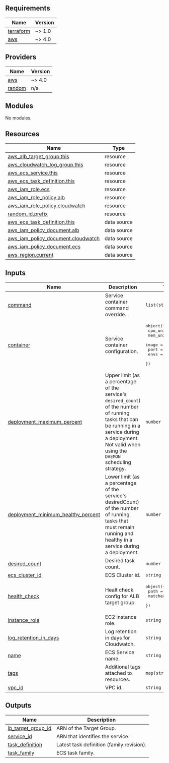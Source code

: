 ## Requirements

| Name | Version |
|------|---------|
| <a name="requirement_terraform"></a> [terraform](#requirement\_terraform) | ~> 1.0 |
| <a name="requirement_aws"></a> [aws](#requirement\_aws) | ~> 4.0 |

## Providers

| Name | Version |
|------|---------|
| <a name="provider_aws"></a> [aws](#provider\_aws) | ~> 4.0 |
| <a name="provider_random"></a> [random](#provider\_random) | n/a |

## Modules

No modules.

## Resources

| Name | Type |
|------|------|
| [aws_alb_target_group.this](https://registry.terraform.io/providers/hashicorp/aws/latest/docs/resources/alb_target_group) | resource |
| [aws_cloudwatch_log_group.this](https://registry.terraform.io/providers/hashicorp/aws/latest/docs/resources/cloudwatch_log_group) | resource |
| [aws_ecs_service.this](https://registry.terraform.io/providers/hashicorp/aws/latest/docs/resources/ecs_service) | resource |
| [aws_ecs_task_definition.this](https://registry.terraform.io/providers/hashicorp/aws/latest/docs/resources/ecs_task_definition) | resource |
| [aws_iam_role.ecs](https://registry.terraform.io/providers/hashicorp/aws/latest/docs/resources/iam_role) | resource |
| [aws_iam_role_policy.alb](https://registry.terraform.io/providers/hashicorp/aws/latest/docs/resources/iam_role_policy) | resource |
| [aws_iam_role_policy.cloudwatch](https://registry.terraform.io/providers/hashicorp/aws/latest/docs/resources/iam_role_policy) | resource |
| [random_id.prefix](https://registry.terraform.io/providers/hashicorp/random/latest/docs/resources/id) | resource |
| [aws_ecs_task_definition.this](https://registry.terraform.io/providers/hashicorp/aws/latest/docs/data-sources/ecs_task_definition) | data source |
| [aws_iam_policy_document.alb](https://registry.terraform.io/providers/hashicorp/aws/latest/docs/data-sources/iam_policy_document) | data source |
| [aws_iam_policy_document.cloudwatch](https://registry.terraform.io/providers/hashicorp/aws/latest/docs/data-sources/iam_policy_document) | data source |
| [aws_iam_policy_document.ecs](https://registry.terraform.io/providers/hashicorp/aws/latest/docs/data-sources/iam_policy_document) | data source |
| [aws_region.current](https://registry.terraform.io/providers/hashicorp/aws/latest/docs/data-sources/region) | data source |

## Inputs

| Name | Description | Type | Default | Required |
|------|-------------|------|---------|:--------:|
| <a name="input_command"></a> [command](#input\_command) | Service container command override. | `list(string)` | `[]` | no |
| <a name="input_container"></a> [container](#input\_container) | Service container configuration. | <pre>object({<br>    cpu_units = number<br>    mem_units = number<br>    image     = string<br>    port      = number<br>    envs      = map(string)<br>  })</pre> | n/a | yes |
| <a name="input_deployment_maximum_percent"></a> [deployment\_maximum\_percent](#input\_deployment\_maximum\_percent) | Upper limit (as a percentage of the service's `desired_count`) of the number of running tasks that can be running in a service during a deployment. Not valid when using the `DAEMON` scheduling strategy. | `number` | `200` | no |
| <a name="input_deployment_minimum_healthy_percent"></a> [deployment\_minimum\_healthy\_percent](#input\_deployment\_minimum\_healthy\_percent) | Lower limit (as a percentage of the service's desiredCount) of the number of running tasks that must remain running and healthy in a service during a deployment. | `number` | `50` | no |
| <a name="input_desired_count"></a> [desired\_count](#input\_desired\_count) | Desired task count. | `number` | n/a | yes |
| <a name="input_ecs_cluster_id"></a> [ecs\_cluster\_id](#input\_ecs\_cluster\_id) | ECS Cluster id. | `string` | n/a | yes |
| <a name="input_health_check"></a> [health\_check](#input\_health\_check) | Healt check config for ALB target group. | <pre>object({<br>    path    = string<br>    matcher = string<br>  })</pre> | <pre>{<br>  "matcher": "200",<br>  "path": "/"<br>}</pre> | no |
| <a name="input_instance_role"></a> [instance\_role](#input\_instance\_role) | EC2 instance role. | `string` | n/a | yes |
| <a name="input_log_retention_in_days"></a> [log\_retention\_in\_days](#input\_log\_retention\_in\_days) | Log retention in days for Cloudwatch. | `string` | `365` | no |
| <a name="input_name"></a> [name](#input\_name) | ECS Service name. | `string` | n/a | yes |
| <a name="input_tags"></a> [tags](#input\_tags) | Additional tags attached to resources. | `map(string)` | `{}` | no |
| <a name="input_vpc_id"></a> [vpc\_id](#input\_vpc\_id) | VPC id. | `string` | n/a | yes |

## Outputs

| Name | Description |
|------|-------------|
| <a name="output_lb_target_group_id"></a> [lb\_target\_group\_id](#output\_lb\_target\_group\_id) | ARN of the Target Group. |
| <a name="output_service_id"></a> [service\_id](#output\_service\_id) | ARN that identifies the service. |
| <a name="output_task_definition"></a> [task\_definition](#output\_task\_definition) | Latest task definition (family:revision). |
| <a name="output_task_family"></a> [task\_family](#output\_task\_family) | ECS task family. |
